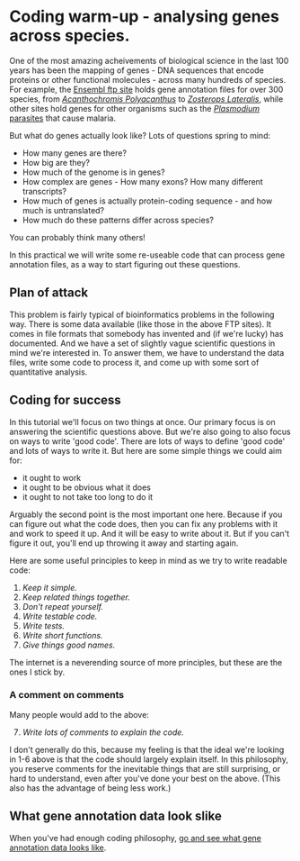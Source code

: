 # Coding warm-up - analysing genes across species.

One of the most amazing acheivements of biological science in the last 100 years has been the mapping of genes - DNA
sequences that encode proteins or other functional molecules - across many hundreds of species. For example, the
[Ensembl ftp site](http://ftp.ensembl.org/pub/current_gff3/) holds gene annotation files for over 300 species, from
[*Acanthochromis Polyacanthus*](https://en.wikipedia.org/wiki/Spiny_chromis) to [*Zosterops
Lateralis*](https://en.wikipedia.org/wiki/Silvereye), while other sites hold genes for other organisms such as the [*Plasmodium*
parasites](https://plasmodb.org/plasmo/app/downloads/Current_Release/) that cause malaria.

But what do genes actually look like?  Lots of questions spring to mind:

- How many genes are there?
- How big are they?
- How much of the genome is in genes?
- How complex are genes - How many exons?  How many different transcripts?
- How much of genes is actually protein-coding sequence - and how much is untranslated?
- How much do these patterns differ across species?

You can probably think many others!

In this practical we will write some re-useable code that can process gene annotation files, as a way to start figuring
out these questions.

## Plan of attack

This problem is fairly typical of bioinformatics problems in the following way. There is some data available (like
those in the above FTP sites). It comes in file formats that somebody has invented and (if we're lucky) has documented.
And we have a set of slightly vague scientific questions in mind we're interested in. To answer them, we have to
understand the data files, write some code to process it, and come up with some sort of quantitative analysis.

## Coding for success

In this tutorial we'll focus on two things at once. Our primary focus is on answering the scientific questions above.
But we're also going to also focus on ways to write 'good code'. There are lots of ways to define 'good code' and lots
of ways to write it. But here are some simple things we could aim for:

- it ought to work
- it ought to be obvious what it does
- it ought to not take too long to do it

Arguably the second point is the most important one here. Because if you can figure out what the code does, then you
can fix any problems with it and work to speed it up. And it will be easy to write about it. But if you can't figure it
out, you'll end up throwing it away and starting again.

Here are some useful principles to keep in mind as we try to write readable code:

1. *Keep it simple.*
2. *Keep related things together.*
3. *Don't repeat yourself.*
4. *Write testable code.*
5. *Write tests.*
6. *Write short functions.*
7. *Give things good names.*

The internet is a neverending source of more principles, but these are the ones I stick by.

### A comment on comments

Many people would add to the above: 

7. *Write lots of comments to explain the code.*

I don't generally do this, because my feeling is that the ideal we're looking in 1-6 above is that the code should
largely explain itself. In this philosophy, you reserve comments for the inevitable things that are still surprising,
or hard to understand, even after you've done your best on the above.  (This also has the advantage of being less work.)

## What gene annotation data look slike

When you've had enough coding philosophy, [go and see what gene annotation data looks like](What_gene_annotation_data_looks_like.md).
